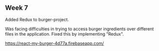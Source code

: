 Week 7
-------------------------------------------------------------------------------------------------------------------------------
Added Redux to burger-project.

Was facing difficulties in trying to access burger ingredients over different files in the application. Fixed this by implementing "Redux".

https://react-my-burger-4d77a.firebaseapp.com/
